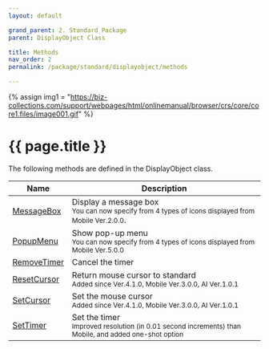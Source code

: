 ```yaml
---
layout: default

grand_parent: 2. Standard Package
parent: DisplayObject Class

title: Methods
nav_order: 2
permalink: /package/standard/displayobject/methods

---
```

{% assign img1 = "https://biz-collections.com/support/webpages/html/onlinemanual/browser/crs/core/core1.files/image001.gif" %}


# {{ page.title }}

The following methods are defined in the DisplayObject class.

|Name       |  Description |
|----------	|--------------|
|[MessageBox](/package/standard/displayobject/methods/messagebox)       |Display a message box <br><small>You can now specify from 4 types of icons displayed from Mobile Ver.2.0.0</small>.|
|[PopupMenu](/package/standard/displayobject/methods/popupmenu)       |Show pop-up menu <br><small>You can now specify from 4 types of icons displayed from Mobile Ver.5.0.0</small>|
|[RemoveTimer](/package/standard/displayobject/methods/removetimer)       |Cancel the timer |
|[ResetCursor](/package/standard/displayobject/methods/resetcursor)       |Return mouse cursor to standard <br><small>Added since Ver.4.1.0, Mobile Ver.3.0.0, AI Ver.1.0.1</small>|
|[SetCursor](/package/standard/displayobject/methods/setcursor)       |Set the mouse cursor <br><small>Added since Ver.4.1.0, Mobile Ver.3.0.0, AI Ver.1.0.1</small> |
|[SetTimer](/package/standard/displayobject/methods/settimer)       |Set the timer <br><small>Improved resolution (in 0.01 second increments) than Mobile, and added one-shot option</small> | 